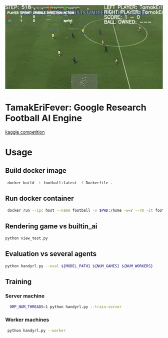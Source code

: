 <div align="center">
<img src="curie.gif" alt="cuire" width="800px">
</div>

# TamakEriFever: Google Research Football AI Engine

[kaggle competition](https://www.kaggle.com/c/google-football/)

# Usage

## Build docker image

```bash
 docker build -t football:latest -f Dockerfile .
```

## Run docker container

```bash
 docker run --ipc host --name football -v $PWD:/home -w=/ --rm -it football:latest /bin/bash -c "cd /home && /bin/bash"
```

## Rendering game vs builtin_ai

```bash
python view_test.py
```

## Evaluation vs several agents

```bash
python handyrl.py --eval ${MODEL_PATH} ${NUM_GAMES} ${NUM_WORKERS}
```

## Training

### Server machine

```bash
  OMP_NUM_THREADS=1 python handyrl.py --train-server
```

### Worker machines

```bash
 python handyrl.py --worker
```
